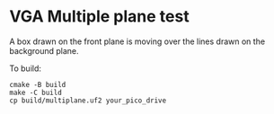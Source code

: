 # VGA Multiple plane test

A box drawn on the front plane is moving over the lines drawn on the background plane.

To build:
```
cmake -B build
make -C build
cp build/multiplane.uf2 your_pico_drive
```
